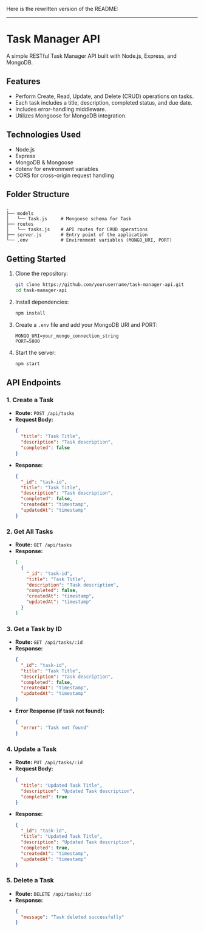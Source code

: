 Here is the rewritten version of the README:

---

# Task Manager API

A simple RESTful Task Manager API built with Node.js, Express, and MongoDB.

## Features
- Perform Create, Read, Update, and Delete (CRUD) operations on tasks.
- Each task includes a title, description, completed status, and due date.
- Includes error-handling middleware.
- Utilizes Mongoose for MongoDB integration.

## Technologies Used
- Node.js
- Express
- MongoDB & Mongoose
- dotenv for environment variables
- CORS for cross-origin request handling

## Folder Structure
```
.
├── models
│   └── Task.js     # Mongoose schema for Task
├── routes
│   └── tasks.js    # API routes for CRUD operations
├── server.js       # Entry point of the application
└── .env            # Environment variables (MONGO_URI, PORT)
```

## Getting Started
1. Clone the repository:
   ```bash
   git clone https://github.com/yourusername/task-manager-api.git
   cd task-manager-api
   ```

2. Install dependencies:
   ```bash
   npm install
   ```

3. Create a `.env` file and add your MongoDB URI and PORT:
   ```env
   MONGO_URI=your_mongo_connection_string
   PORT=5000
   ```

4. Start the server:
   ```bash
   npm start
   ```

## API Endpoints
### 1. Create a Task
- **Route:** `POST /api/tasks`
- **Request Body:**
   ```json
   {
     "title": "Task Title",
     "description": "Task description",
     "completed": false
   }
   ```
- **Response:**
   ```json
   {
     "_id": "task-id",
     "title": "Task Title",
     "description": "Task description",
     "completed": false,
     "createdAt": "timestamp",
     "updatedAt": "timestamp"
   }
   ```

### 2. Get All Tasks
- **Route:** `GET /api/tasks`
- **Response:**
   ```json
   [
     {
       "_id": "task-id",
       "title": "Task Title",
       "description": "Task description",
       "completed": false,
       "createdAt": "timestamp",
       "updatedAt": "timestamp"
     }
   ]
   ```

### 3. Get a Task by ID
- **Route:** `GET /api/tasks/:id`
- **Response:**
   ```json
   {
     "_id": "task-id",
     "title": "Task Title",
     "description": "Task description",
     "completed": false,
     "createdAt": "timestamp",
     "updatedAt": "timestamp"
   }
   ```
- **Error Response (if task not found):**
   ```json
   {
     "error": "Task not found"
   }
   ```

### 4. Update a Task
- **Route:** `PUT /api/tasks/:id`
- **Request Body:**
   ```json
   {
     "title": "Updated Task Title",
     "description": "Updated Task description",
     "completed": true
   }
   ```
- **Response:**
   ```json
   {
     "_id": "task-id",
     "title": "Updated Task Title",
     "description": "Updated Task description",
     "completed": true,
     "createdAt": "timestamp",
     "updatedAt": "timestamp"
   }
   ```

### 5. Delete a Task
- **Route:** `DELETE /api/tasks/:id`
- **Response:**
   ```json
   {
     "message": "Task deleted successfully"
   }
   ```

